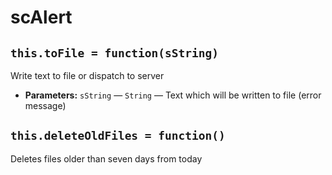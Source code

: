 scAlert
===

## `this.toFile = function(sString)`

Write text to file or dispatch to server

 * **Parameters:** `sString` — `String` — Text which will be written to file (error message)

## `this.deleteOldFiles = function()`

Deletes files older than seven days from today